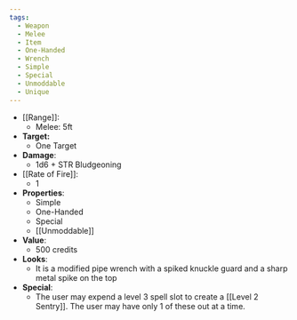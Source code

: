 ```yaml
---
tags:
  - Weapon
  - Melee
  - Item
  - One-Handed
  - Wrench
  - Simple
  - Special
  - Unmoddable
  - Unique
---
```

- [[Range]]:
	- Melee: 5ft
- **Target:**
	- One Target
- **Damage**:
	- 1d6 + STR Bludgeoning
- [[Rate of Fire]]:
	- 1
- **Properties**:
	- Simple
	- One-Handed
	- Special
	- [[Unmoddable]]
- **Value**:
	- 500 credits
- **Looks**:
	- It is a modified pipe wrench with a spiked knuckle guard and a sharp metal spike on the top
- **Special**:
	- The user may expend a level 3 spell slot to create a [[Level 2 Sentry]]. The user may have only 1 of these out at a time.